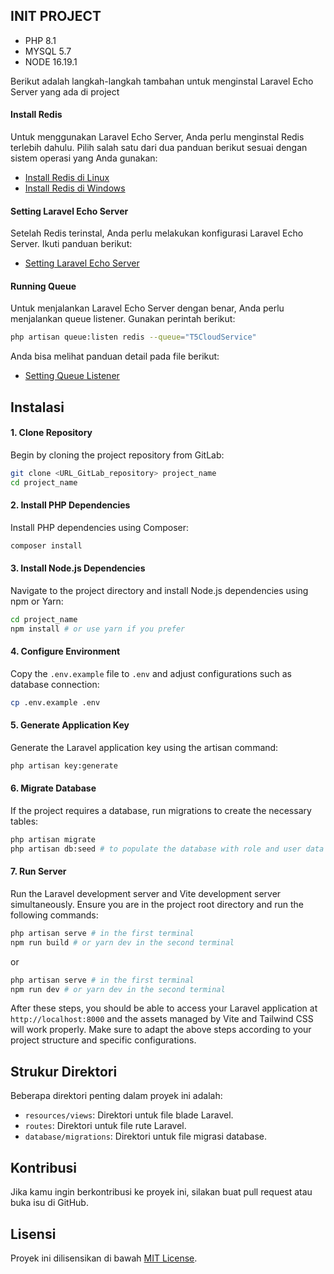 ## INIT PROJECT
- PHP 8.1
- MYSQL 5.7
- NODE 16.19.1

Berikut adalah langkah-langkah tambahan untuk menginstal Laravel Echo Server yang ada di project

#### Install Redis

Untuk menggunakan Laravel Echo Server, Anda perlu menginstal Redis terlebih dahulu. Pilih salah satu dari dua panduan berikut sesuai dengan sistem operasi yang Anda gunakan:

- [Install Redis di Linux](./install-redis-linux.md)
- [Install Redis di Windows](./install-redis-windows.md)

#### Setting Laravel Echo Server

Setelah Redis terinstal, Anda perlu melakukan konfigurasi Laravel Echo Server. Ikuti panduan berikut:

- [Setting Laravel Echo Server](./setting-1-laravel-echo.md)

#### Running Queue

Untuk menjalankan Laravel Echo Server dengan benar, Anda perlu menjalankan queue listener. Gunakan perintah berikut:

```bash
php artisan queue:listen redis --queue="T5CloudService"
```

Anda bisa melihat panduan detail pada file berikut:

- [Setting Queue Listener](./setting-2-queue-listen.md)

## Instalasi
#### 1. Clone Repository

Begin by cloning the project repository from GitLab:

```bash
git clone <URL_GitLab_repository> project_name
cd project_name
```

#### 2. Install PHP Dependencies

Install PHP dependencies using Composer:

```bash
composer install
```

#### 3. Install Node.js Dependencies

Navigate to the project directory and install Node.js dependencies using npm or Yarn:

```bash
cd project_name
npm install # or use yarn if you prefer
```

#### 4. Configure Environment

Copy the `.env.example` file to `.env` and adjust configurations such as database connection:

```bash
cp .env.example .env
```

#### 5. Generate Application Key

Generate the Laravel application key using the artisan command:

```bash
php artisan key:generate
```

#### 6. Migrate Database

If the project requires a database, run migrations to create the necessary tables:

```bash
php artisan migrate
php artisan db:seed # to populate the database with role and user data
```

#### 7. Run Server

Run the Laravel development server and Vite development server simultaneously. Ensure you are in the project root directory and run the following commands:

```bash
php artisan serve # in the first terminal
npm run build # or yarn dev in the second terminal
```

or

```bash
php artisan serve # in the first terminal
npm run dev # or yarn dev in the second terminal
```

After these steps, you should be able to access your Laravel application at `http://localhost:8000` and the assets managed by Vite and Tailwind CSS will work properly. Make sure to adapt the above steps according to your project structure and specific configurations.

## Strukur Direktori
Beberapa direktori penting dalam proyek ini adalah:

- `resources/views`: Direktori untuk file blade Laravel.
- `routes`: Direktori untuk file rute Laravel.
- `database/migrations`: Direktori untuk file migrasi database.

## Kontribusi
Jika kamu ingin berkontribusi ke proyek ini, silakan buat pull request atau buka isu di GitHub.

## Lisensi
Proyek ini dilisensikan di bawah [MIT License](LICENSE).
